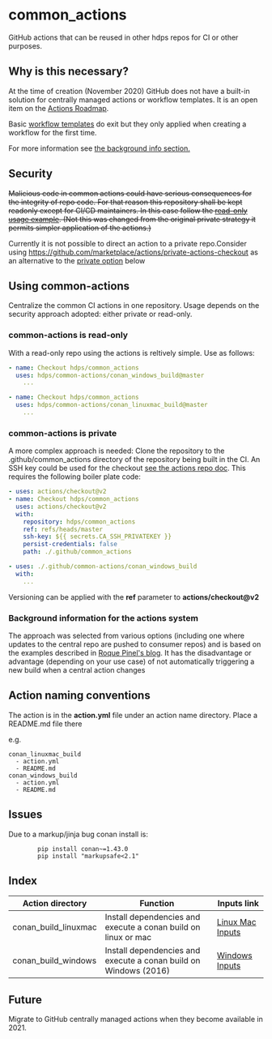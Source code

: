 # common_actions
GitHub actions that can be reused in other hdps repos for CI or other purposes.

## Why is this necessary?

At the time of creation (November 2020) GitHub does not have a built-in solution for centrally managed actions or workflow templates. It is an open item on the [Actions Roadmap](https://github.com/github/roadmap/issues/98).

Basic [workflow templates](https://docs.github.com/en/free-pro-team@latest/actions/learn-github-actions/sharing-workflows-with-your-organization) do exit but they only applied when creating a workflow for the first time.

For more information see [the background info section.](background-information-for-the-actions-system)

## Security
~~Malicious code in common actions could have serious consequences for the integrity of repo code.
For that reason this repository shall be kept readonly except for CI/CD maintainers. In this case follow
the [read-only usage example](common-actions-is-read-only). (Not this was changed from the original private
strategy it permits simpler application of the actions.)~~

Currently it is not possible to direct an action to a private repo.Consider using https://github.com/marketplace/actions/private-actions-checkout as an alternative to the [private option](common-actions-is-private) below

## Using common-actions

Centralize the common CI actions in one repository. Usage depends on the security approach adopted: either private or read-only.

### common-actions is read-only

With a read-only repo using the actions is reltively simple. Use as follows:

```yaml
- name: Checkout hdps/common_actions
  uses: hdps/common-actions/conan_windows_build@master
    ...

- name: Checkout hdps/common_actions
  uses: hdps/common-actions/conan_linuxmac_build@master
    ...
```

### common-actions is private
A more complex approach is needed: Clone the repository to the .github/common_actions directory of the repository being built in the CI. An SSH key could be used for the checkout [see the actions repo doc](https://github.com/actions/checkout). This requires the following boiler plate code:


```yaml
- uses: actions/checkout@v2
- name: Checkout hdps/common_actions
  uses: actions/checkout@v2
  with:
    repository: hdps/common_actions
    ref: refs/heads/master
    ssh-key: ${{ secrets.CA_SSH_PRIVATEKEY }}
    persist-credentials: false
    path: ./.github/common_actions

- uses: ./.github/common-actions/conan_windows_build
  with:
    ...
```
Versioning can be applied with the **ref** parameter to **actions/checkout@v2**


### Background information for the actions system
The approach was selected from various options (including one where updates to the central repo are pushed to consumer repos) and is based on the examples described in [Roque Pinel's blog](https://www.pinel.cc/blog/2019/11/02/private-github-actions). It has the disadvantage or advantage (depending on your use case) of not automatically triggering a new build when a central action changes

## Action naming conventions

The action is in the **action.yml** file under an action name directory. Place a README.md file there

e.g.
```
conan_linuxmac_build
  - action.yml
  - README.md
conan_windows_build
  - action.yml
  - README.md
```

## Issues

Due to a markup/jinja bug conan install is:

```
        pip install conan~=1.43.0
        pip install "markupsafe<2.1"
```

## Index

| Action directory     | Function                                                         | Inputs link                                          |
| -------------------- | ---------------------------------------------------------------- | ---------------------------------------------------- |
| conan_build_linuxmac | Install dependencies and execute a conan build on linux or mac   | [Linux Mac Inputs](./conan_linuxmac_build/README.md) |
| conan_build_windows  | Install dependencies and execute a conan build on Windows (2016) | [Windows Inputs](./conan_windows_build/README.md)    |



## Future

Migrate to GitHub centrally managed actions when they become available in 2021.
